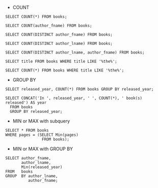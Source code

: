 - COUNT

`SELECT COUNT(*) FROM books;`

`SELECT COUNT(author_fname) FROM books;`

`SELECT COUNT(DISTINCT author_fname) FROM books;`

`SELECT COUNT(DISTINCT author_lname) FROM books;`

`SELECT COUNT(DISTINCT author_lname, author_fname) FROM books;`

`SELECT title FROM books WHERE title LIKE '%the%';`

`SELECT COUNT(*) FROM books WHERE title LIKE '%the%';`

- GROUP BY

`SELECT released_year, COUNT(*) FROM books GROUP BY released_year;`

```
SELECT CONCAT('In ', released_year, ' ', COUNT(*), ' book(s) released') AS year 
  FROM books 
  GROUP BY released_year;
```

- MIN or MAX with subquery

```
SELECT * FROM books 
WHERE pages = (SELECT Min(pages) 
                FROM books);
```

- MIN or MAX with GROUP BY

```
SELECT author_fname, 
       author_lname, 
       Min(released_year) 
FROM   books 
GROUP  BY author_lname, 
          author_fname;
```
